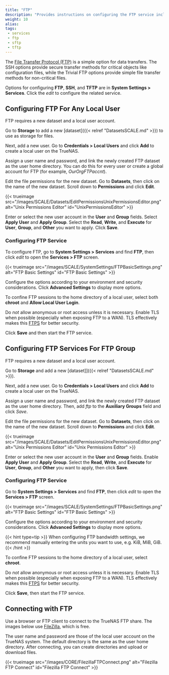 ```yaml
---
title: "FTP"
description: "Provides instructions on configuring the FTP service including storage, user, and access permissions."
weight: 10
alias: 
tags:
 - services
 - ftp
 - sftp
 - tftp
---
```




The [File Transfer Protocol (FTP)](https://tools.ietf.org/html/rfc959) is a simple option for data transfers.
The SSH options provide secure transfer methods for critical objects like configuration files, while the Trivial FTP options provide simple file transfer methods for non-critical files.

Options for configuring **FTP**, **SSH**, and **TFTP** are in **System Settings > Services**.
Click the <i class="material-icons" aria-hidden="true" title="Configure">edit</i> to configure the related service.

## Configuring FTP For Any Local User
FTP requires a new dataset and a local user account.

Go to **Storage** to add a new [dataset]({{< relref "DatasetsSCALE.md" >}}) to use as storage for files. 

Next, add a new user. Go to **Credentials > Local Users**  and click **Add** to create a local user on the TrueNAS.

Assign a user name and password, and link the newly created FTP dataset as the user home directory.
You can do this for every user or create a global account for FTP (for example, *OurOrgFTPaccnt*).

Edit the file permissions for the new dataset. Go to **Datasets**, then click on the name of the new dataset. Scroll down to **Permissions** and click **Edit**.

{{< trueimage src="/images/SCALE/Datasets/EditPermissionsUnixPermissionsEditor.png" alt="Unix Permissions Editor" id="UnixPermissionsEditor" >}}

Enter or select the new user account in the **User** and **Group** fields.
Select **Apply User** and **Apply Group**.
Select the **Read**, **Write**, and **Execute** for **User**, **Group**, and **Other** you want to apply.
Click **Save**.

### Configuring FTP Service

To configure FTP, go to **System Settings > Services** and find **FTP**, then click <i class="material-icons" aria-hidden="true" title="Configure">edit</i> to open the **Services > FTP** screen.

{{< trueimage src="/images/SCALE/SystemSettings/FTPBasicSettings.png" alt="FTP Basic Settings" id="FTP Basic Settings" >}}

Configure the options according to your environment and security considerations. Click **Advanced Settings** to display more options.

To confine FTP sessions to the home directory of a local user, select both **chroot** and **Allow Local User Login**. 

Do *not* allow anonymous or root access unless it is necessary. 
Enable TLS when possible (especially when exposing FTP to a WAN). TLS effectively makes this [FTPS](https://tools.ietf.org/html/rfc4217) for better security.

Click **Save** and then start the FTP service.

## Configuring FTP Services For FTP Group
FTP requires a new dataset and a local user account.

Go to **Storage** and add a new [dataset]]({{< relref "DatasetsSCALE.md" >}}).

Next, add a new user. Go to **Credentials > Local Users**  and click **Add** to create a local user on the TrueNAS.

Assign a user name and password, and link the newly created FTP dataset as the user home directory. Then, add *ftp* to the **Auxiliary Groups** field and click *Save*.

Edit the file permissions for the new dataset. Go to **Datasets**, then click on the name of the new dataset. Scroll down to **Permissions** and click **Edit**.

{{< trueimage src="/images/SCALE/Datasets/EditPermissionsUnixPermissionsEditor.png" alt="Unix Permissions Editor" id="Unix Permissions Editor" >}}

Enter or select the new user account in the **User** and **Group** fields.
Enable **Apply User** and **Apply Group**.
Select the **Read**, **Write**, and **Execute** for **User**, **Group**, and **Other** you want to apply, then click **Save**.

### Configuring FTP Service

Go to **System Settings > Services** and find **FTP**, then click <i class="material-icons" aria-hidden="true" title="Configure">edit</i> to open the **Services > FTP** screen.

{{< trueimage src="/images/SCALE/SystemSettings/FTPBasicSettings.png" alt="FTP Basic Settings" id="FTP Basic Settings" >}}

Configure the options according to your environment and security considerations. Click **Advanced Settings** to display more options.

{{< hint type=tip >}}
When configuring FTP bandwidth settings, we recommend manually entering the units you want to use, e.g. KiB, MiB, GiB.
{{< /hint >}}

To confine FTP sessions to the home directory of a local user, select **chroot**. 

Do *not* allow anonymous or root access unless it is necessary. 
Enable TLS when possible (especially when exposing FTP to a WAN). TLS effectively makes this [FTPS](https://tools.ietf.org/html/rfc4217) for better security.

Click **Save**, then start the FTP service.

## Connecting with FTP

Use a browser or FTP client to connect to the TrueNAS FTP share.
The images below use [FileZilla](https://sourceforge.net/projects/filezilla/), which is free.

The user name and password are those of the local user account on the TrueNAS system.
The default directory is the same as the user home directory.
After connecting, you can create directories and upload or download files.

{{< trueimage src="/images/CORE/FilezillaFTPConnect.png" alt="Filezilla FTP Connect" id="Filezilla FTP Connect" >}}
